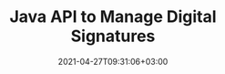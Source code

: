---
############################# Static ############################
layout: "product"
date: 2021-04-27T09:31:06+03:00
draft: false

product: "Signature"
product_tag: "signature"
platform: "Java"
platform_tag: "java"

############################# Head ############################
head_title: "Java Digital Signature API, Add eSignature to PDF Word Excel Image"
head_description: "Java digital signature API. Electronic signature library to digitally sign PDF, Microsoft Word, Excel spreadsheets, PowerPoint presentations & image document formats."

############################# Header ############################
title: "Java API to Manage Digital Signatures"
description: "‎Manage eSignature of Image, QR-Code, Barcode, Metadata, Text & Stamp Types in Java Applications for Signing Images & Digital Document File Formats.‎"
button:
    enable: true

############################# SubMenu ############################
submenu:
    enable: true
    
    left:
        img_alt: "GroupDocs.Signature for Java"
        image: "https://www.groupdocs.cloud/templates/groupdocs/images/product-logos/groupdocs-signature-java.png"
        product: "GroupDocs.Signature"
        platform: "Java"

    middle:
        button:
            # button loop
            - link: "#overview"
              text: "Overview"

            # button loop
            - link: "#features"
              text: "Features"

            # button loop
            - link: "#support"
              text: "Support"

            # button loop
            - link: "https://products.groupdocs.app/signature"
              text: "Live Demo"

            # button loop
            - link: "https://purchase.groupdocs.com/pricing/signature/java"
              text: "Pricing"

    right:
        link_download: "https://downloads.groupdocs.com/signature"
        link_learn: "https://docs.groupdocs.com/signature/java/"
        link_buy: "https://purchase.groupdocs.com"

############################# Overview ############################
overview:
    enable: true
    content: |
      GroupDocs.Signature for Java API helps you develop Java applications with electronic signatures functionality to sign digital documents of supported formats without installing any external software. It supports manipulation and management of various types of eSignatures such as Image, Barcode, QR-Code, Stamp, Text, Optical and Metadata. All your electronic business documents like Microsoft Office Word, PowerPoint presentations, Excel spreadsheets, images, & PDF files can be digitally signed by customizing signature properties e.g. shadow, dimensions, alignment and more as per your requirements. The digital signature library is simple and lightweight, consisting of a single DLL file that can be integrated easily within new or an existing Java application.  

      Through GroupDocs.Signature for Java API you can load all registered certificates from system, or locate existing signatures using simple and advanced search. The options to work with password protected documents, specifying common signature properties (text size, opacity, rotation, verification, font properties, color options, page number, width, top, left etc) and support of implementing different eSignature types make it a reliable e-Signatures management solution for digital documents.  

      GroupDocs.Signature for Java is compatible with all Java versions and supports popular operating systems (Windows, Linux, MacOS) that are capable to run Java runtime
    tabs:
      enable: true     
      
      ## TAB ONE ##
      tab_one:
        description: |
          Following is an overview of GroupDocs.Signature for Java:

        right:
          enable: true
          icon: "fab fa-html5"
          title: "Signature Types"
          content: |
            * Text Signature
            * Image Signature
            * Digital Signatures
            * QR-Code Signature
            * Barcode Signature
            * Stamp Signature
            * Form-field Signature
      
      ## TAB TWO ##
      tab_two:
        description: |
          Java electronically signing API supports [document file formats](https://docs.groupdocs.com/signature/java/supported-document-formats/) as listed below.

        left:
          enable: true
          table:
            # table loop
            - title: "Microsoft Office"
              content: |
                * **Word:** DOC, DOCX, DOCM, DOT, DOTX, DOTM, RTF, TXT‎
                * **Excel:** XLS, XLSX, XLSM, XLSB, XLTM, XLT, XLTM, XLTX, XLAM, SXC, SpreadsheetML
                * **PowerPoint:** PPT, PPTX, PPS, PPSX, PPSM, POT, POTM, POTX, PPTM

        right:
          enable: true
          table:
            # table loop
            - title: "Images & Other Formats"
              content: |
                * **Images**: JPG, BMP, PNG, TIFF, GIF, DCM, WEBP
                * **OpenDocument**: ODT, OTT, OTS, ODS, ODP, OTP, ODG
                * **Jpeg2000**: JP2, JPF, JPX, J2K, J2C, JPM
                * **Metafiles**: EMF, WMF, CMX
                * **Portable**: PDF
                * **Scalable Vector Graphics**: CDR, SVG
                * **Adobe Photoshop**: PSD
                * **Others**: DJVU

      ## TAB THREE ##
      tab_three:
        description: |
          GroupDocs.Signature for Java supports following Operating Systems, Frameworks & Package ‎Managers:‎
        
        left:
          enable: true
          table:
            # table loop
            - icon: "fab fa-windows"
              title: "Operating Systems"
              content: |
                * Microsoft Windows Desktop
                * Microsoft Windows Server
                * Linux
                * MacOS

            # table loop
            - icon: "fas fa-code"
              title: "Supported Frameworks"
              content: |
                * Java 7 (1.7) and above

        right:
          enable: true
          table:
            # table loop
            - icon: "fas fa-cogs"
              title: "Development Environments"
              content: |
                * NetBeans
                * IntelliJ IDEA
                * Eclipse
            # table loop
            - icon: "fas fa-tools"
              title: "Build Automation Tool"
              content: |
                * Maven

############################# Features ############################
features:
    enable: true
    title: "GroupDocs.Signature for Java Features"

    feature:
      # feature loop
      - icon: "fas fa-copy"
        content: "Create, Read, Modify, Hide and Delete e-Signatures from Supported Document Formats"

      # feature loop
      - icon: "fas fa-eye"
        content: "Access to be Signed Document from Stream, Relative Path or Absolute Path"

      # feature loop
      - icon: "fas fa-bolt"
        content: "Apply Text Signature to Documents, Spreadsheets, Presentations, Images & PDF Files"
      
      # feature loop
      - icon: "fas fa-file-powerpoint"
        content: "Add Text Signature as Annotation, Sticker, Image to PDF Files also Configure Style & Color"

      # feature loop
      - icon: "fas fa-code"
        content: "Sign PDF Document, Image File and Get Output in Different File Format"

      # feature loop
      - icon: "fas fa-cloud"
        content: "Digitally Sign Images with Text Signature as Watermark & Add Transparency, Rotation to eSignature"

      # feature loop
      - icon: "fas fa-remove-format"
        content: "Search Certificates & Sign Microsoft Word, Excel, & PDF Documents with Digital Certificates"

      # feature loop
      - icon: "fas fa-comment-slash"
        content: "Sign Word Processing Document Formats with Native Text Watermarks‎"

      # feature loop
      - icon: "fas fa-location-arrow"
        content: "Use QR-Code, Barcode to Sign Word, Slide, Cell, PDF & Image Files"

      # feature loop
      - icon: "fas fa-border-all"
        content: "Configure & Apply Stamp Signatures to Secure Supported File Formats"

      # feature loop
      - icon: "fas fa-wrench"
        content: "Setup and Assign Image Signatures to Documents, Spreadsheets, Presentations, Images & PDF Files"

      # feature loop
      - icon: "fas fa-columns"
        content: "Configure Signature Properties, e.g., Look and Feel, Margins, Alignment etc."

      # feature loop
      - icon: "fas fa-file-word"
        content: "Apply Digital Signature to Password Protected Document"

      # feature loop
      - icon: "fas fa-envelope"
        content: "Perform Text Verification of PDF Documents using the Signature Handler"

      # feature loop
      - icon: "fas fa-print"
        content: "Digital Verification of Word, Cell, PDF Documents with .CER, and .PFX Certificate Containers"

      # feature loop
      - icon: "fas fa-file-archive"
        content: "Specify Different Measure Unit Types (e.g. Millimeters, Pixels etc.) for PDF Text Signatures"

      # feature loop
      - icon: "fas fa-lock"
        content: "Obtain Document Information via File or URL – Add Form Field Signatures to PDF Documents"

      # feature loop
      - icon: "fas fa-file-code"
        content: "Add Custom Data Object, Embedded VCard, Email, EPC, MeCard or Event Object to QR-Code"
      
      # feature loop
      - icon: "fas fa-fill-drip"
        content: "Apply Different Brush Styles to Signatures, e.g., Gradient, Radial, Solid, and Texture Brush"

      # feature loop
      - icon: "fas fa-file-excel"
        content: "Sign Document Located at FTP or Azure Cloud Storage"

      # feature loop
      - icon: "fas fa-heading"
        content: "Set Text Alignment inside Shapes for Documents, Slides, Images & PDF Files"

      # feature loop
      - icon: "fas fa-project-diagram"
        content: "Search, Verify and Digitally Sign PowerPoint Presentation Documents"

      # feature loop
      - icon: "fas fa-cube"
        content: "Place Signature using Pixels in Cell Documents & Text Positioning for Stamp Signatures"

      # feature loop
      - icon: "fab fa-uncharted"
        content: "Implement Rectangle Stamp Signature with Rounded Corners"

       # feature loop
      - icon: "fab fa-uncharted"
        content: "Extend Barcode & QR-Code Signatures with Image Data Content"

       # feature loop
      - icon: "fab fa-uncharted"
        content: "Add Encrypted Metadata Signatures while Working with Signing & Searching Options"

       # feature loop
      - icon: "fab fa-uncharted"
        content: "Embed Custom Objects to Metadata Signatures within Word, Excel and Presentations"

    more_feature:
      # more_feature_loop
      - title: "Easily Configure & Apply eSignatures"
        content: |
          GroupDocs.Signature for Java API enables to configure and add eSignatures to supported document formats. Following is a code example that shows how simple it is to apply a text signature to a PDF file:‎
          
          ```java
          Signature signature = new Signature("sample.pdf");

          TextSignOptions options = new TextSignOptions("John Smith");
          // set signature position
          options.setLeft(100);
          options.setTop(100);
          
          // set signature rectangle
          options.setWidth(100);
          options.setHeight(30);

          // set text color and Font
          options.setForeColor(Color.RED);
          SignatureFont signatureFont = new SignatureFont();
          signatureFont.setSize(12);
          signatureFont.setFamilyName("Comic Sans MS");
          options.setFont(signatureFont);
          options.setSignatureImplementation(TextSignatureImplementation.Sticker)

          // sign document to file
          signature.sign("sample_signed.pdf", options);
          ```
      # more_feature_loop
      - title: "Supported Barcode Encoding Types for eSignature"
        content: |
          Using GroupDocs.Signature for Java API you can apply barcode and QR-code Signatures to supported file formats. GroupDocs.Signature for Java supports a huge range of barcode encoding types to cater to most requirements. The supported barcode encoding types include, Code 11, Code 128, Code 16K/32, Databar codes, GS1 Codeblock, ISBN, ISMN, ISSN, ITF16, Pdf147, EAN8, EAN13, EAN14, UPCA, UPCE, ITF14, Code39 Standard, and Code39 Extended.  

          Similarly GroupDocs.Signature for Java API allows you to use QR-code types, such as, QR, Aztec, and Data Matrix. Supported QR-Code encoding types include, Aztec, DataMatrix, GS1 DataMatrix, and GS1 QR.‎‎

      # more_feature_loop
      - title: "Search Signatures & Certificates"
        content: |
          Through GroupDocs.Signature for Java API, you can search QR-Code and Barcode signatures in any document, presentation, spreadsheet, image, as well as PDF file, and fetch the search result. You can also search custom data object from documents signed with QR-Code Signature as well as Search Standard VCard and Email Object from Documents Signed with QR-Code. Verifying encrypted text of QR-Code signatures as well as searching for metadata signature in PDF ‎documents is also supported. Apply additional search criteria for digital signatures of Words & Cells ‎Documents.  

          Search option is also avaialble for metadata signature for word documents, slides and spreadsheets, while form-field search is avaialble for PDF documents.

      # more_feature_loop
      - title: "Configure eSignature Properties"
        content: |
          To enhance the UX of end-users GroupDocs.Signature for Java API provides a lot of properties that can be configured pretty easily. You can set font and color options (Background Color, Foreground Color, Bold, Italic, Underline, Font Family, Font Size etc.), Background and Border Options (Background Color, Background Transparency, Border Color, Border Dash Style, Border Weight, Border Transparency etc.), Signature Margins (Left, Top, Width, Height, Padding etc.), and Setup Image Signature Area & Signature Alignment (Horizontal Alignment, Vertical Alignment etc.).

############################# Support ############################
support:
    enable: true

############################# Solutions ############################
solutions:
    enable: true
    title: "GroupDocs.Signature offers document viewing APIs for other popular development environments"

    solution:
        # solution loop
        - img_alt: "GroupDocs.Signature for .NET"
          image: "https://www.groupdocs.cloud/templates/groupdocs/images/product-logos/groupdocs-signature-net.png"
          product: "GroupDocs.Signature"
          platform: ".NET"
          link: "/signature/net"

############################# Back to top ###############################
back_to_top:
  enable: true
---